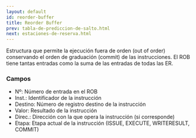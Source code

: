```yaml
---
layout: default
id: reorder-buffer
title: Reorder Buffer
prev: tabla-de-prediccion-de-salto.html
next: estaciones-de-reserva.html
---
```


Estructura que permite la ejecución fuera de orden (out of order) conservando el orden de graduación (commit) de las instrucciones.
El ROB tiene tantas entradas como la suma de las entradas de todas las ER.


### Campos

* Nº: Número de entrada en el ROB
* Inst.: Identificador de la instrucción
* Destino: Número de registro destino de la instrucción
* Valor: Resultado de la instrucción
* Direc.: Dirección con la que opera la instrucción (si corresponde)
* Etapa: Etapa actual de la instrucción (ISSUE, EXECUTE, WRITERESULT, COMMIT)
